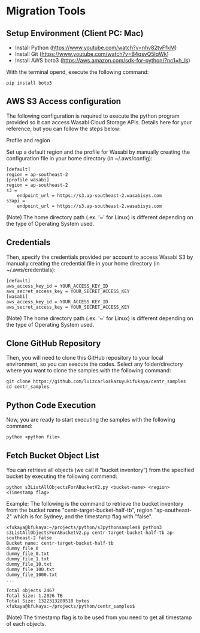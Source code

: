 # Migration Tools 

## Setup Environment (Client PC: Mac) 

- Install Python  (https://www.youtube.com/watch?v=nhv82tvFfkM) 
- Install Git (https://www.youtube.com/watch?v=B4qsvQ5IqWk) 
- Install AWS boto3 (https://aws.amazon.com/sdk-for-python/?nc1=h_ls) 

With the terminal opend, execute the following command: 
```
pip install boto3 
```

## AWS S3 Access configuration 

The following configuration is required to execute the python program provided so it can access Wasabi Cloud Storage APIs. Details here for your reference, but you can follow the steps below: 

Profile and region 

Set up a default region and the profile for Wasabi by manually creating the configuration file in your home directory (in ~/.aws/config): 
```
[default] 
region = ap-southeast-2 
[profile wasabi] 
region = ap-southeast-2 
s3 = 
    endpoint_url = https://s3.ap-southeast-2.wasabisys.com 
s3api = 
    endpoint_url = https://s3.ap-southeast-2.wasabisys.com 
```

(Note) The home directory path (.ex. '~' for Linux) is different depending on the type of Operating System used. 

## Credentials 

Then, specify the credentials provided per account to access Wasabi S3 by manually creating the credential file in your home directory (in ~/.aws/credentials): 
```
[default] 
aws_access_key_id = YOUR_ACCESS_KEY_ID 
aws_secret_access_key = YOUR_SECRET_ACCESS_KEY 
[wasabi] 
aws_access_key_id = YOUR_ACCESS_KEY_ID 
aws_secret_access_key = YOUR_SECRET_ACCESS_KEY 
```

(Note) The home directory path (.ex. '~' for Linux) is different depending on the type of Operating System used. 

## Clone GitHub Repository 

Then, you will need to clone this GitHub repository to your local environment, so you can execute the codes. Select any folder/directory where you want to clone the samples with the following command: 
```
git clone https://github.com/luizcarloskazuyukifukaya/centr_samples 
cd centr_samples 
```

## Python Code Execution 

Now, you are ready to start executing the samples with the following command: 

```
python <python file> 
```


## Fetch Bucket Object List  

You can retrieve all objects (we call it “bucket inventory”) from the specified bucket by executing the following commend: 
```
python s3ListAllObjectsForABucketV2.py <bucket-name> <region> <Timestamp flag> 
```


Example: 
The following is the command to retrieve the bucket inventory from the bucket name "centr-target-bucket-half-tb", region "ap-southeast-2" which is for Sydney, and the timestamp flag with "false".
```
xfukaya@kfukaya:~/projects/python/s3pythonsamples$ python3 s3ListAllObjectsForABucketV2.py centr-target-bucket-half-tb ap-southeast-2 false 
Bucket name: centr-target-bucket-half-tb 
dummy_file_0 
dummy_file_0.txt 
dummy_file_1.txt 
dummy_file_10.txt 
dummy_file_100.txt 
dummy_file_1000.txt 
... 

Total objects 2467 
Total Size: 1.2026 TB 
Total Size: 1322313289518 bytes 
xfukaya@kfukaya:~/projects/python/centr_samples$ 
```
(Note) The timestamp flag is to be used from you need to get all timestamp of each objects.